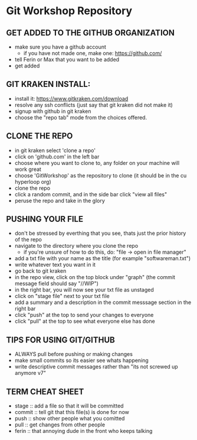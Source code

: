 # Git Workshop Repository

## GET ADDED TO THE GITHUB ORGANIZATION
  - make sure you have a github account
      - if you have not made one, make one: https://github.com/
  - tell Ferin or Max that you want to be added
  - get added 
    
## GIT KRAKEN INSTALL:
  - install it: https://www.gitkraken.com/download
  - resolve any ssh conflicts (just say that git kraken did not make it)
  - signup with github in git kraken
  - choose the "repo tab" mode from the choices offered.

## CLONE THE REPO
  - in git kraken select 'clone a repo'
  - click on 'github.com' in the left bar
  - choose where you want to clone to, any folder on your machine will work great
  - choose 'GitWorkshop' as the repository to clone (it should be in the cu hyperloop org)
  - clone the repo
  - click a random commit, and in the side bar click "view all files"
  - peruse the repo and take in the glory

## PUSHING YOUR FILE
  - don't be stressed by everthing that you see, thats just the prior history of the repo
  - navigate to the directory where you clone the repo
      - if you're unsure of how to do this, do: "file -> open in file manager"
  - add a txt file with your name as the title (for example "softwareman.txt")
  - write whatever text you want in it
  - go back to git kraken
  - in the repo view, click on the top block under "graph" (the commit message field should say "//WIP")
  - in the right bar, you will now see your txt file as unstaged
  - click on "stage file" next to your txt file
  - add a summary and a description in the commit messsage section in the right bar
  - click "push" at the top to send your changes to everyone
  - click "pull" at the top to see what everyone else has done

## TIPS FOR USING GIT/GITHUB
  - ALWAYS pull before pushing or making changes
  - make small commits so its easier see whats happening
  - write descriptive commit messages rather than "its not screwed up anymore v7"

## TERM CHEAT SHEET
  - stage :: add a file so that it will be committed
  - commit :: tell git that this file(s) is done for now
  - push :: show other people what you comitted
  - pull :: get changes from other people
  - ferin :: that annoying dude in the front who keeps talking
